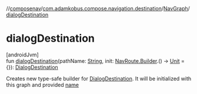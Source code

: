 //[composenav](../../../index.md)/[com.adamkobus.compose.navigation.destination](../index.md)/[NavGraph](index.md)/[dialogDestination](dialog-destination.md)

# dialogDestination

[androidJvm]\
fun [dialogDestination](dialog-destination.md)(pathName: [String](https://kotlinlang.org/api/latest/jvm/stdlib/kotlin/-string/index.html), init: [NavRoute.Builder](../-nav-route/-builder/index.md).() -&gt; [Unit](https://kotlinlang.org/api/latest/jvm/stdlib/kotlin/-unit/index.html) = {}): [DialogDestination](../-dialog-destination/index.md)

Creates new type-safe builder for [DialogDestination](../-dialog-destination/index.md). It will be initialized with this graph and provided [name](name.md)

